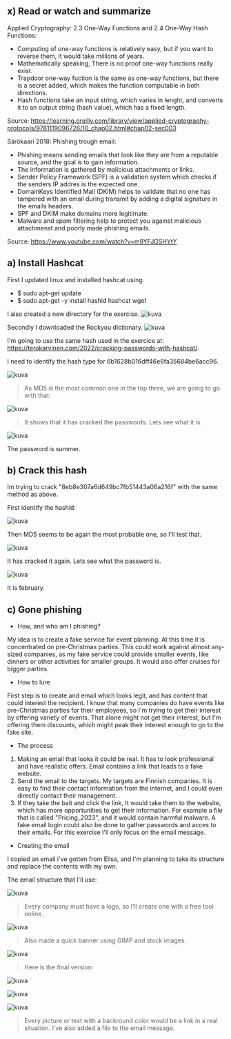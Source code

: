 ## x) Read or watch and summarize

Applied Cryptography: 2.3 One-Way Functions and 2.4 One-Way Hash Functions:

* Computing of  one-way functions is relatively easy, but if you want to reverse them, it would take millions of years.
* Mathematically speaking, There is no proof one-way functions really exist.
* Trapdoor one-way fuction is the same as one-way functions, but there is a secret added, which makes the function computable in both directions.
* Hash functions take an input string, which varies in lenght, and converts it to an output string (hash value), which has a fixed length.

Source: https://learning.oreilly.com/library/view/applied-cryptography-protocols/9781119096726/10_chap02.html#chap02-sec003

Särökaari 2018: Phishing trough email:

* Phishing means sending emails that look like they are from a reputable source, and the goal is to gain information.
* The information is gathered by malicious attachments or links.
* Sender Policy Framework (SPF) is a validation system which checks if the senders IP addres is the expected one.
* DomainKeys Identified Mail (DKIM) helps to validate that no one has tampered with an email during transmit by adding a digital signature in the emails headers.
* SPF and DKIM make domains more legitimate.
* Malware and spam filtering help to protect you against malicious attachmenst and poorly made phishing emails.

Source: https://www.youtube.com/watch?v=m9YFJGSHYtY

## a) Install Hashcat

First I updated linux and installed hashcat using.
- $ sudo apt-get update
- $ sudo apt-get -y install hashid hashcat wget

I also created a new directory for the exercise.
![kuva](https://github.com/TuuHei/information-security/assets/122973223/192881d6-4ade-45a9-901c-d0e729f49c2b)

Secondly I downloaded the Rockyou dictionary.
![kuva](https://github.com/TuuHei/information-security/assets/122973223/1aace2cb-62e1-431b-9e31-b55cc2a52799)

I'm going to use the same hash used in the exercice at: https://terokarvinen.com/2022/cracking-passwords-with-hashcat/.

I need to identify the hash type for 6b1628b016dff46e6fa35684be6acc96.

![kuva](https://github.com/TuuHei/information-security/assets/122973223/b5e8cb6f-bf58-4d68-aff1-7c0704295e34)

>As MD5 is the most common one in the top three, we are going to go with that.

![kuva](https://github.com/TuuHei/information-security/assets/122973223/1932ef2b-d8a0-48eb-b384-8f91c60103c0)

>It shows that it has cracked the passwords. Lets see what it is.

![kuva](https://github.com/TuuHei/information-security/assets/122973223/1975e31e-1d67-4680-b055-e0555f75922a)

The password is summer.

## b) Crack this hash

Im trying to crack "8eb8e307a6d649bc7fb51443a06a216f" with the same method as above.

First identify the hashid:

![kuva](https://github.com/TuuHei/information-security/assets/122973223/73f7c4f5-366a-411d-8fbc-3be518ce3222)

Then MD5 seems to be again the most probable one, so I'll test that.

![kuva](https://github.com/TuuHei/information-security/assets/122973223/e2719089-a00a-43ee-9824-c13a31890eca)

It has cracked it again. Lets see what the password is.

![kuva](https://github.com/TuuHei/information-security/assets/122973223/344a853e-e4cf-4de6-b12c-36cc6043fad6)

It is february.


## c) Gone phishing

- How, and who am I phishing?

My idea is to create a fake service for event planning. At this time it is concentrated on pre-Christmas parties. This could work against almost any-sized companies, as my fake service could provide smaller events, like dinners or other activities for smaller groups. It would also offer cruises for bigger parties.

- How to lure

First step is to create and email which looks legit, and has content that could interest the recipient. I know that many companies do have events like pre-Christmas parties for their employees, so I'm trying to get their interest by offering variety of events. That alone might not get their interest, but I'm offering them discounts, which might peak their interest enough to go to the fake site.

- The process

1. Making an email that looks it could be real. It has to look professional and have realistic offers. Email contains a link that leads to a fake website.
2. Send the email to the targets. My targets are Finnish companies. It is easy to find their contact information from the internet, and I could even directly contact their management.
3. If they take the bait and click the link, It would take them to the website, which has more opportunities to get their information. For example a file that is called "Pricing_2023", and it would contain harmful malware. A fake email login could also be done to gather passwords and acces to their emails. For this exercise I'll only focus on the email message.

- Creating the email

I copied an email i've gotten from Elisa, and I'm planning to take its structure and replace the contents with my own.

The email structure that I'll use: 

![kuva](https://github.com/TuuHei/information-security/assets/122973223/376b444f-45b4-4e12-88e0-e3fe660aef1b)

>Every company must have a logo, so I'll create one with a free tool online.

![kuva](https://github.com/TuuHei/information-security/assets/122973223/b8cff99a-a769-41fe-999b-504b473a5389)

>Also made a quick banner using GIMP and stock images.

![kuva](https://github.com/TuuHei/information-security/assets/122973223/b8b7f1ff-df7b-4a7a-9ffa-e37454730e1d)

>Here is the final version:

![kuva](https://github.com/TuuHei/information-security/assets/122973223/9f2fc986-1510-47e5-a790-5546bfa27f5f)

![kuva](https://github.com/TuuHei/information-security/assets/122973223/e9437a2c-d56b-41e6-913e-5aeb1b3b9d4c)

![kuva](https://github.com/TuuHei/information-security/assets/122973223/fc909846-cf40-441f-a936-a690cda4ab4e)

> Every picture or text with a backround color would be a link in a real situation. I've also added a file to the email message. 

